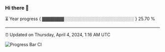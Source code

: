 ### Hi there 👋

⏳ Year progress { ▓▓▓▓▓▓▓░░░░░░░░░░░░░░░░░░░░░░░ } 25.70 %

---

⏰ Updated on Thursday, April 4, 2024, 1:16 AM UTC

![Progress Bar CI](https://github.com/arthurbuhl/arthurbuhl/workflows/Progress%20Bar%20CI/badge.svg)
